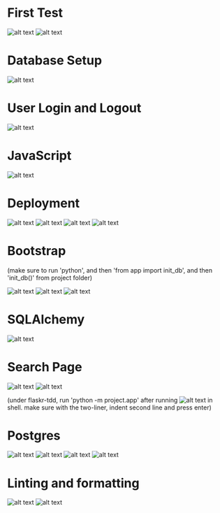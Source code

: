 # First Test

![alt text](image-1.png)
![alt text](image.png)

# Database Setup

![alt text](image-2.png)

# User Login and Logout

![alt text](image-3.png)

# JavaScript

![alt text](image-4.png)

# Deployment

![alt text](image-5.png)
![alt text](image-6.png)
![alt text](image-7.png)
![alt text](image-8.png)

# Bootstrap

(make sure to run 'python', and then 'from app import init_db', and then 'init_db()' from project folder)

![alt text](image-9.png)
![alt text](image-10.png)
![alt text](image-11.png)

# SQLAlchemy

![alt text](image-12.png)

# Search Page

![alt text](image-13.png)
![alt text](image-14.png)

(under flaskr-tdd, run 'python -m project.app' after running ![alt text](image-15.png) in shell. 
make sure with the two-liner, indent second line and press enter)

# Postgres

![alt text](image-16.png)
![alt text](image-19.png)
![alt text](image-18.png)
![alt text](image-17.png)

# Linting and formatting

![alt text](image-20.png)
![alt text](image-21.png)